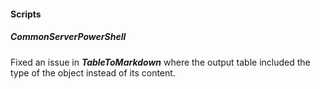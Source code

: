 
#### Scripts
##### CommonServerPowerShell
Fixed an issue in ***TableToMarkdown*** where the output table included the type of the object instead of its content. 

